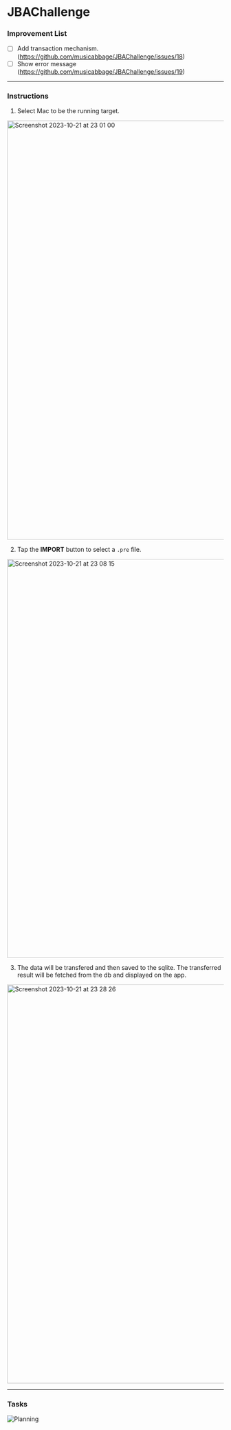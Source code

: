 # JBAChallenge


### Improvement List
- [ ] Add transaction mechanism. (https://github.com/musicabbage/JBAChallenge/issues/18)
- [ ] Show error message (https://github.com/musicabbage/JBAChallenge/issues/19)
---
### Instructions
1. Select Mac to be the running target.
<img width="972" alt="Screenshot 2023-10-21 at 23 01 00" src="https://github.com/musicabbage/JBAChallenge/assets/8994570/ea140953-cf4c-4385-830f-7d1a0a6b1971">

2. Tap the **IMPORT** button to select a `.pre` file.
<img width="925" alt="Screenshot 2023-10-21 at 23 08 15" src="https://github.com/musicabbage/JBAChallenge/assets/8994570/542179e3-e9b5-4dc8-8c09-66a397d48eeb">

3. The data will be transfered and then saved to the sqlite. The transferred result will be fetched from the db and displayed on the app.
<img width="925" alt="Screenshot 2023-10-21 at 23 28 26" src="https://github.com/musicabbage/JBAChallenge/assets/8994570/50fa29f9-cc46-4ba4-8db5-a1462b1332fc">


---
### Tasks
![Planning](https://github.com/musicabbage/JBAChallenge/assets/8994570/171c43eb-bb79-4b67-ac2b-1f5d4c567aeb)
